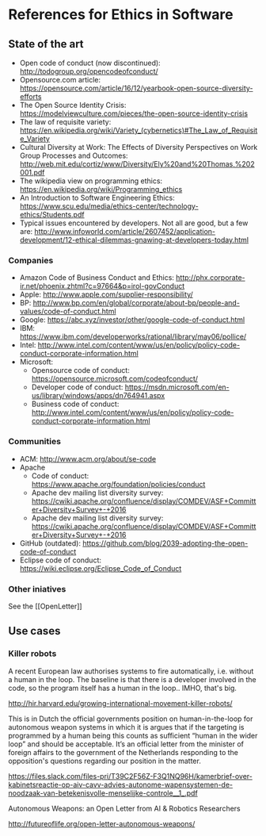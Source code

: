
# References for Ethics in Software

## State of the art

* Open code of conduct (now discontinued): http://todogroup.org/opencodeofconduct/
* Opensource.com article: https://opensource.com/article/16/12/yearbook-open-source-diversity-efforts
* The Open Source Identity Crisis: https://modelviewculture.com/pieces/the-open-source-identity-crisis
* The law of requisite variety: https://en.wikipedia.org/wiki/Variety_(cybernetics)#The_Law_of_Requisite_Variety
* Cultural Diversity at Work: The Effects of Diversity Perspectives on Work Group Processes and Outcomes: http://web.mit.edu/cortiz/www/Diversity/Ely%20and%20Thomas,%202001.pdf
* The wikipedia view on programming ethics: https://en.wikipedia.org/wiki/Programming_ethics
* An Introduction to Software Engineering Ethics: https://www.scu.edu/media/ethics-center/technology-ethics/Students.pdf
* Typical issues encountered by developers. Not all are good, but a few are: http://www.infoworld.com/article/2607452/application-development/12-ethical-dilemmas-gnawing-at-developers-today.html

### Companies

* Amazon Code of Business Conduct and Ethics: http://phx.corporate-ir.net/phoenix.zhtml?c=97664&p=irol-govConduct
* Apple: http://www.apple.com/supplier-responsibility/
* BP: http://www.bp.com/en/global/corporate/about-bp/people-and-values/code-of-conduct.html
* Google: https://abc.xyz/investor/other/google-code-of-conduct.html
* IBM: https://www.ibm.com/developerworks/rational/library/may06/pollice/
* Intel: http://www.intel.com/content/www/us/en/policy/policy-code-conduct-corporate-information.html
* Microsoft:
    * Opensource code of conduct: https://opensource.microsoft.com/codeofconduct/
    * Developer code of conduct: https://msdn.microsoft.com/en-us/library/windows/apps/dn764941.aspx
    * Business code of conduct: http://www.intel.com/content/www/us/en/policy/policy-code-conduct-corporate-information.html

### Communities

* ACM: http://www.acm.org/about/se-code
* Apache 
    * Code of conduct: https://www.apache.org/foundation/policies/conduct
    * Apache dev mailing list diversity survey: https://cwiki.apache.org/confluence/display/COMDEV/ASF+Committer+Diversity+Survey+-+2016
    * Apache dev mailing list diversity survey: https://cwiki.apache.org/confluence/display/COMDEV/ASF+Committer+Diversity+Survey+-+2016
* GitHub (outdated): https://github.com/blog/2039-adopting-the-open-code-of-conduct
* Eclipse code of conduct: https://wiki.eclipse.org/Eclipse_Code_of_Conduct

### Other iniatives

See the [[OpenLetter]]

## Use cases

### Killer robots

A recent European law authorises systems to fire automatically, i.e. without a human in the loop. The baseline is that there is a developer involved in the code, so the program itself has a human in the loop.. IMHO, that's big.

http://hir.harvard.edu/growing-international-movement-killer-robots/

This is in Dutch the official governments position on human-in-the-loop for autonomous weapon systems in which it is argues that if the targeting is programmed by a human being this counts as sufficient “human in the wider loop” and should be acceptable. It’s an official letter from the minister of foreign affairs to the government of the Netherlands responding to the opposition's questions regarding our position in the matter.

https://files.slack.com/files-pri/T39C2F56Z-F3Q1NQ96H/kamerbrief-over-kabinetsreactie-op-aiv-cavv-advies-autonome-wapensystemen-de-noodzaak-van-betekenisvolle-menselijke-controle__1_.pdf

Autonomous Weapons: an Open Letter from AI & Robotics Researchers
 
http://futureoflife.org/open-letter-autonomous-weapons/
